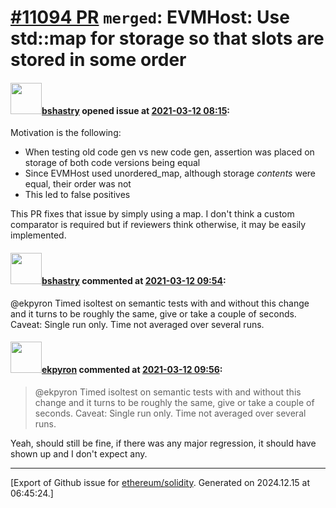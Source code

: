 # [\#11094 PR](https://github.com/ethereum/solidity/pull/11094) `merged`: EVMHost: Use std::map for storage so that slots are stored in some order

#### <img src="https://avatars.githubusercontent.com/u/2388185?v=4" width="50">[bshastry](https://github.com/bshastry) opened issue at [2021-03-12 08:15](https://github.com/ethereum/solidity/pull/11094):

Motivation is the following:

- When testing old code gen vs new code gen, assertion was placed on storage of both code versions being equal
- Since EVMHost used unordered_map, although storage *contents* were equal, their order was not
- This led to false positives

This PR fixes that issue by simply using a map. I don't think a custom comparator is required but if reviewers think otherwise, it may be easily implemented.

#### <img src="https://avatars.githubusercontent.com/u/2388185?v=4" width="50">[bshastry](https://github.com/bshastry) commented at [2021-03-12 09:54](https://github.com/ethereum/solidity/pull/11094#issuecomment-797376079):

@ekpyron Timed isoltest on semantic tests with and without this change and it turns to be roughly the same, give or take a couple of seconds. Caveat: Single run only. Time not averaged over several runs.

#### <img src="https://avatars.githubusercontent.com/u/1347491?v=4" width="50">[ekpyron](https://github.com/ekpyron) commented at [2021-03-12 09:56](https://github.com/ethereum/solidity/pull/11094#issuecomment-797377178):

> @ekpyron Timed isoltest on semantic tests with and without this change and it turns to be roughly the same, give or take a couple of seconds. Caveat: Single run only. Time not averaged over several runs.

Yeah, should still be fine, if there was any major regression, it should have shown up and I don't expect any.


-------------------------------------------------------------------------------



[Export of Github issue for [ethereum/solidity](https://github.com/ethereum/solidity). Generated on 2024.12.15 at 06:45:24.]
